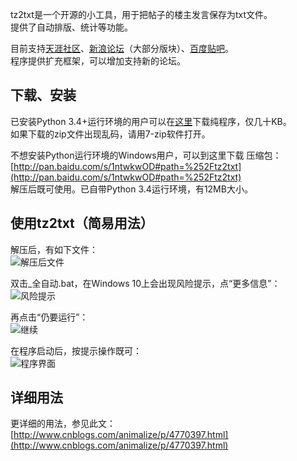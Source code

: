 tz2txt是一个开源的小工具，用于把帖子的楼主发言保存为txt文件。  
提供了自动排版、统计等功能。
  
目前支持[天涯社区](http://bbs.tianya.cn/)、[新浪论坛](http://bbs.sina.com.cn/)（大部分版块）、[百度贴吧](http://tieba.baidu.com/)。  
程序提供扩充框架，可以增加支持新的论坛。

下载、安装
------

已安装Python 3.4+运行环境的用户可以在[这里](https://github.com/animalize/tz2txt/archive/master.zip)下载纯程序，仅几十KB。  
如果下载的zip文件出现乱码，请用7-zip软件打开。

不想安装Python运行环境的Windows用户，可以到这里下载 压缩包：[http://pan.baidu.com/s/1ntwkwOD#path=%252Ftz2txt](http://pan.baidu.com/s/1ntwkwOD#path=%252Ftz2txt)  
解压后既可使用。已自带Python 3.4运行环境，有12MB大小。

使用tz2txt（简易用法）
------

解压后，有如下文件：  
![解压后文件](https://raw.githubusercontent.com/animalize/pics/master/tz2txt/1.png)

双击_全自动.bat，在Windows 10上会出现风险提示，点“更多信息”：  
![风险提示](https://raw.githubusercontent.com/animalize/pics/master/tz2txt/2.png)

再点击“仍要运行”：  
![继续](https://raw.githubusercontent.com/animalize/pics/master/tz2txt/3.png)

在程序启动后，按提示操作既可：  
![程序界面](https://raw.githubusercontent.com/animalize/pics/master/tz2txt/4.png)


详细用法
------

更详细的用法，参见此文：[http://www.cnblogs.com/animalize/p/4770397.html](http://www.cnblogs.com/animalize/p/4770397.html)